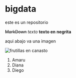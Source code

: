 # bigdata
este es un repositorio

~~MarkDown~~ 
*texto*
**texto en negrita**



aqui abajo va una imagen 

![frutillas en canasto](https://lh3.googleusercontent.com/proxy/sUTvmIFHr7VWyCOU1w_2ESZR-NdrwV4bGUBK1fEsbqV_YS7lwmSGvf9eRN7skWexUASik_5n5SPDyTKgahRspZIQq034dEvOpiArE-YszqxgKW80QDknOeWxlcd3wSJcFNF-kQXfuxVeLjn4T59WNVtD3FwQwZ5HLeBO_6AJqdGIww)
<ol>
<li>Amaru</li>
<li>Diana</li>
<li>Diego</li>
</ol>